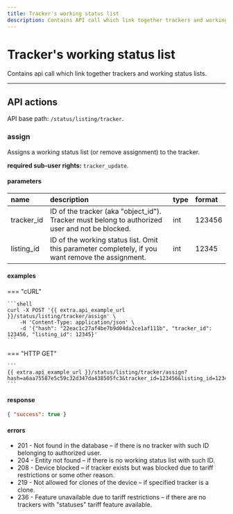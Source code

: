 ```yaml
---
title: Tracker's working status list
description: Contains API call which link together trackers and working status lists.
---
```


# Tracker's working status list

Contains api call which link together trackers and working status lists.

***

## API actions

API base path: `/status/listing/tracker`.

### assign

Assigns a working status list (or remove assignment) to the tracker.

**required sub-user rights:** `tracker_update`.

#### parameters

| name       | description                                                                                       | type | format |
|:-----------|:--------------------------------------------------------------------------------------------------|:-----|:-------|
| tracker_id | ID of the tracker (aka "object_id"). Tracker must belong to authorized user and not be blocked.   | int  | 123456 |
| listing_id | ID of the working status list. Omit this parameter completely, if you want remove the assignment. | int  | 12345  |

#### examples

=== "cURL"

    ```shell
    curl -X POST '{{ extra.api_example_url }}/status/listing/tracker/assign' \
        -H 'Content-Type: application/json' \
        -d '{"hash": "22eac1c27af4be7b9d04da2ce1af111b", "tracker_id": 123456, "listing_id": 12345}'
    ```

=== "HTTP GET"

    ```
    {{ extra.api_example_url }}/status/listing/tracker/assign?hash=a6aa75587e5c59c32d347da438505fc3&tracker_id=123456&listing_id=12345
    ```

#### response

```json
{ "success": true }
```

#### errors

* 201 - Not found in the database – if there is no tracker with such ID belonging to authorized user.
* 204 - Entity not found – if there is no working status list with such ID.
* 208 - Device blocked – if tracker exists but was blocked due to tariff restrictions or some other reason.
* 219 - Not allowed for clones of the device – if specified tracker is a clone.
* 236 - Feature unavailable due to tariff restrictions – if there are no trackers with "statuses" tariff feature 
available.

